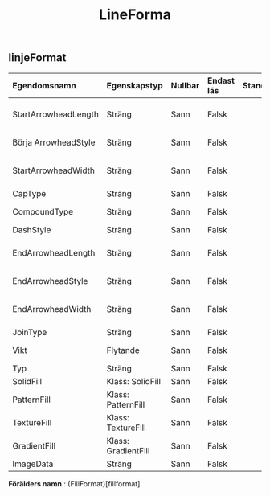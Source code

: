 ﻿---
title: LineForma
second_title: Aspose.Cells Cloud Documen
type: docs
url: /sv/specification/model/lineformat/
description: "Aspose.Cells Molnmodellspecifikation: LineFormat. Hantera enkelt Excel och andra kalkylarksdokument med funktioner som att öppna, generera, redigera, dela, slå samman, jämföra och konvertera"
weight: 50
---
## **linjeFormat**

 

| Egendomsnamn| Egenskapstyp| Nullbar| Endast läs| Standardvärde| Beskrivning|
|:- |:- |:- |:- |:- |:- |
| StartArrowheadLength| Sträng| Sann| Falsk|| Hämtar och ställer in startpilens längdtyp för linjen.|
| Börja ArrowheadStyle| Sträng| Sann| Falsk|| Hämtar och ställer in startpiltypen för linjen.|
| StartArrowheadWidth| Sträng| Sann| Falsk|| Hämtar och ställer in startpilens breddtyp för linjen.|
| CapType| Sträng| Sann| Falsk|| Anger slutbeteckningarna.|
| CompoundType| Sträng| Sann| Falsk|| Anger linjesammansättningstypen.|
| DashStyle| Sträng| Sann| Falsk|| Anger linjestrecktypen.|
| EndArrowheadLength| Sträng| Sann| Falsk|| Hämtar och ställer in slutpilens längdtyp för linjen.|
| EndArrowheadStyle| Sträng| Sann| Falsk|| Hämtar och ställer in slutpiltypen för linjen.|
| EndArrowheadWidth| Sträng| Sann| Falsk||Hämtar och ställer in slutpilens breddtyp för linjen.|
| JoinType| Sträng| Sann| Falsk|| Anger linjekopplingstypen.|
| Vikt| Flytande| Sann| Falsk|| Hämtar eller ställer in linjens vikt i poängenhet.|
| Typ| Sträng| Sann| Falsk|||
| SolidFill| Klass: SolidFill| Sann| Falsk|||
| PatternFill| Klass: PatternFill| Sann| Falsk|||
| TextureFill| Klass: TextureFill| Sann| Falsk|||
| GradientFill| Klass: GradientFill| Sann| Falsk|||
| ImageData| Sträng| Sann| Falsk|||

**Förälders namn** : (FillFormat)[fillformat]